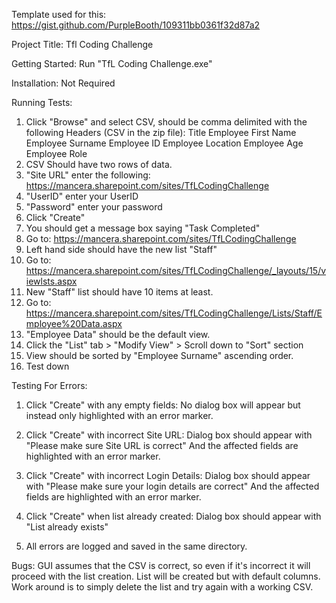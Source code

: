 Template used for this: https://gist.github.com/PurpleBooth/109311bb0361f32d87a2

Project Title:
Tfl Coding Challenge

Getting Started:
Run "TfL Coding Challenge.exe"

Installation:
Not Required

Running Tests:
1. Click "Browse" and select CSV, should be comma delimited with the following Headers (CSV in the zip file):
Title
Employee First Name
Employee Surname
Employee ID
Employee Location
Employee Age
Employee Role
2. CSV Should have two rows of data.
3. "Site URL" enter the following: https://mancera.sharepoint.com/sites/TfLCodingChallenge
4. "UserID" enter your UserID
5. "Password" enter your password
6. Click "Create"
7. You should get a message box saying "Task Completed"
8. Go to: https://mancera.sharepoint.com/sites/TfLCodingChallenge
9. Left hand side should have the new list "Staff"
10. Go to: https://mancera.sharepoint.com/sites/TfLCodingChallenge/_layouts/15/viewlsts.aspx
11. New "Staff" list should have 10 items at least.
12. Go to: https://mancera.sharepoint.com/sites/TfLCodingChallenge/Lists/Staff/Employee%20Data.aspx
13. "Employee Data" should be the default view.
14. Click the "List" tab > "Modify View" > Scroll down to "Sort" section
15. View should be sorted by "Employee Surname" ascending order.
16. Test down

Testing For Errors:
1. Click "Create" with any empty fields:
No dialog box will appear but instead only highlighted with an error marker.

2. Click "Create" with incorrect Site URL:
Dialog box should appear with "Please make sure Site URL is correct"
And the affected fields are highlighted with an error marker.

3. Click "Create" with incorrect Login Details:
Dialog box should appear with "Please make sure your login details are correct"
And the affected fields are highlighted with an error marker.

4. Click "Create" when list already created:
Dialog box should appear with "List already exists"

5. All errors are logged and saved in the same directory.

Bugs:
GUI assumes that the CSV is correct, so even if it's incorrect it will proceed with the list creation.
List will be created but with default columns.
Work around is to simply delete the list and try again with a working CSV.

